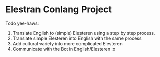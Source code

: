 # Elestran Conlang Project

Todo yee-haws:
1) Translate English to (simple) Elesteren using a step by step process.
2) Translate simple Elesteren into English with the same process
3) Add cultural variety into more complicated Elesteren
4) Communicate with the Bot in English/Elesteren :o